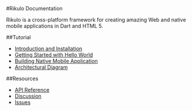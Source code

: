 #Rikulo Documentation

Rikulo is a cross-platform framework for creating amazing Web and native mobile applications in Dart and HTML 5.

##Tutorial

* [Introduction and Installation](Getting_Started/Introduction.md)
* [Getting Started with Hello World](Getting_Started/Hello_World.md)
* [Building Native Mobile Application](Getting_Started/Building_Native_Mobile_Application.md)
* [Architectural Diagram](Getting_Started/Architectural_Diagram.md)

##Resources

* [API Reference](http://api.rikulo.org)
* [Discussion](http://stackoverflow.com/questions/tagged/rikulo)
* [Issues](https://github.com/rikulo/ui/issues)
